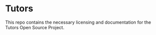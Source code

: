 # Tutors

This repo contains the necessary licensing and documentation for the Tutors Open Source Project.
